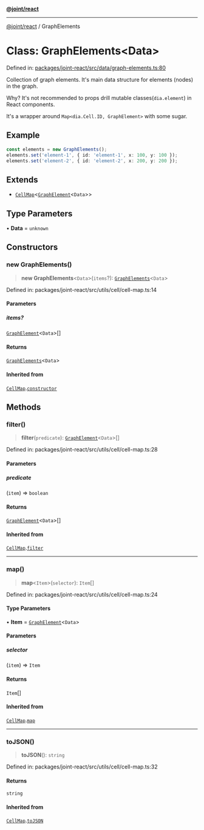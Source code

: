 [**@joint/react**](../README.md)

***

[@joint/react](../README.md) / GraphElements

# Class: GraphElements\<Data\>

Defined in: [packages/joint-react/src/data/graph-elements.ts:80](https://github.com/samuelgja/joint/blob/main/packages/joint-react/src/data/graph-elements.ts#L80)

Collection of graph elements.
It's main data structure for elements (nodes) in the graph.

Why? It's not recommended to props drill mutable classes(`dia.element`) in React components.

It's a wrapper around `Map<dia.Cell.ID, GraphElement>` with some sugar.

## Example

```ts
const elements = new GraphElements();
elements.set('element-1', { id: 'element-1', x: 100, y: 100 });
elements.set('element-2', { id: 'element-2', x: 200, y: 200 });
```

## Extends

- [`CellMap`](CellMap.md)\<[`GraphElement`](../interfaces/GraphElement.md)\<`Data`\>\>

## Type Parameters

• **Data** = `unknown`

## Constructors

### new GraphElements()

> **new GraphElements**\<`Data`\>(`items`?): [`GraphElements`](GraphElements.md)\<`Data`\>

Defined in: packages/joint-react/src/utils/cell/cell-map.ts:14

#### Parameters

##### items?

[`GraphElement`](../interfaces/GraphElement.md)\<`Data`\>[]

#### Returns

[`GraphElements`](GraphElements.md)\<`Data`\>

#### Inherited from

[`CellMap`](CellMap.md).[`constructor`](CellMap.md#constructors)

## Methods

### filter()

> **filter**(`predicate`): [`GraphElement`](../interfaces/GraphElement.md)\<`Data`\>[]

Defined in: packages/joint-react/src/utils/cell/cell-map.ts:28

#### Parameters

##### predicate

(`item`) => `boolean`

#### Returns

[`GraphElement`](../interfaces/GraphElement.md)\<`Data`\>[]

#### Inherited from

[`CellMap`](CellMap.md).[`filter`](CellMap.md#filter)

***

### map()

> **map**\<`Item`\>(`selector`): `Item`[]

Defined in: packages/joint-react/src/utils/cell/cell-map.ts:24

#### Type Parameters

• **Item** = [`GraphElement`](../interfaces/GraphElement.md)\<`Data`\>

#### Parameters

##### selector

(`item`) => `Item`

#### Returns

`Item`[]

#### Inherited from

[`CellMap`](CellMap.md).[`map`](CellMap.md#map)

***

### toJSON()

> **toJSON**(): `string`

Defined in: packages/joint-react/src/utils/cell/cell-map.ts:32

#### Returns

`string`

#### Inherited from

[`CellMap`](CellMap.md).[`toJSON`](CellMap.md#tojson)
